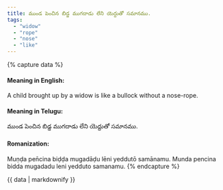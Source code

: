 ```yaml
---
title: ముండ పెంచిన బిడ్డ ముగదాడు లేని యెద్దుతో సమానము.
tags:
  - "widow"
  - "rope"
  - "nose"
  - "like"
---
```


{% capture data %}
#### Meaning in English:
A child brought up by a widow is like a bullock without a nose-rope.

#### Meaning in Telugu:
ముండ పెంచిన బిడ్డ ముగదాడు లేని యెద్దుతో సమానము.

#### Romanization:
Muṇḍa pen̄cina biḍḍa mugadāḍu lēni yeddutō samānamu.
Munda pencina bidda mugadadu leni yedduto samanamu.
{% endcapture %}

{{ data | markdownify }}

